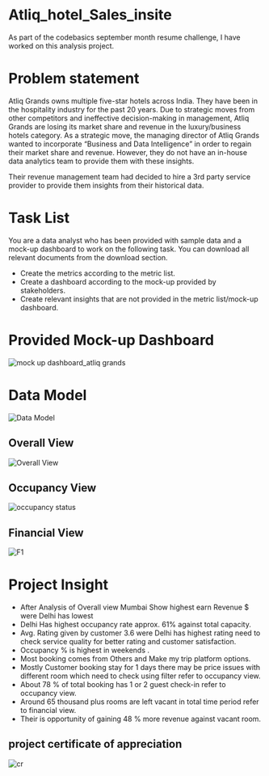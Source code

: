 # Atliq_hotel_Sales_insite
As part of the codebasics september month resume challenge, I have worked on this analysis project.

# Problem statement
Atliq Grands owns multiple five-star hotels across India. They have been in the hospitality industry for the past 20 years. Due to strategic moves from other competitors and ineffective decision-making in management, Atliq Grands are losing its market share and revenue in the luxury/business hotels category. As a strategic move, the managing director of Atliq Grands wanted to incorporate “Business and Data Intelligence” in order to regain their market share and revenue. However, they do not have an in-house data analytics team to provide them with these insights.

Their revenue management team had decided to hire a 3rd party service provider to provide them insights from their historical data.

# Task List
You are a data analyst who has been provided with sample data and a mock-up dashboard to work on the following task. You can download all relevant documents from the download section.

* Create the metrics according to the metric list.
* Create a dashboard according to the mock-up provided by stakeholders.
* Create relevant insights that are not provided in the metric list/mock-up dashboard.

# Provided Mock-up Dashboard
![mock up dashboard_atliq grands](https://user-images.githubusercontent.com/110016087/196461869-7825ea64-1492-4323-b22e-1d2a043b0f4b.png)

# Data Model
![Data Model](https://user-images.githubusercontent.com/110016087/196462796-ad2ef9e4-9368-48d5-a85e-b6e6af94dcfa.png)

## Overall View 
![Overall View](https://user-images.githubusercontent.com/110016087/196463259-c6fd88c8-43ab-447b-aecf-935b64118330.png)

## Occupancy View
![occupancy status](https://user-images.githubusercontent.com/110016087/196463658-b5528440-5934-4dfd-b26b-0fc503c29ff7.png)

## Financial View
![F1](https://user-images.githubusercontent.com/110016087/196463910-b353c237-6f4d-4c25-87ba-4681c9c77e77.png)

# Project Insight
* After Analysis of Overall view Mumbai Show highest earn Revenue $ were Delhi has lowest
* Delhi Has highest occupancy rate approx. 61% against total capacity.
* Avg. Rating given by customer 3.6 were Delhi has highest rating need to check service quality for better rating and customer satisfaction.
* Occupancy % is highest in weekends .
* Most booking comes from Others and Make my trip  platform options.
* Mostly Customer booking  stay for 1 days there may be price issues with different room which need to check using filter refer to occupancy view.
* About 78 % of total booking has 1 or 2 guest check-in refer to occupancy view.
* Around 65 thousand plus rooms are left vacant in total time period refer to financial view.
* Their is opportunity of gaining 48 %  more revenue against vacant room.

## project certificate of appreciation

![cr](https://user-images.githubusercontent.com/110016087/196504927-11de262e-e89f-43d2-a56a-250924dd10fb.png)


